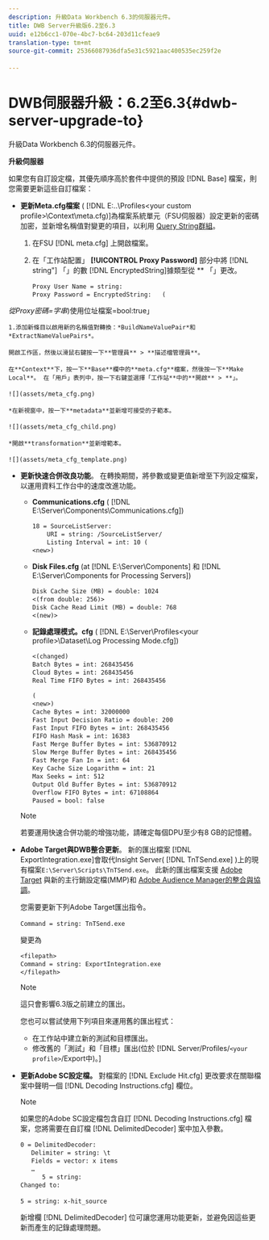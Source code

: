 ```yaml
---
description: 升級Data Workbench 6.3的伺服器元件。
title: DWB Server升級版6.2至6.3
uuid: e12b6cc1-070e-4bc7-bc64-203d11cfeae9
translation-type: tm+mt
source-git-commit: 25366087936dfa5e31c5921aac400535ec259f2e

---
```



# DWB伺服器升級：6.2至6.3{#dwb-server-upgrade-to}

升級Data Workbench 6.3的伺服器元件。

**升級伺服器**

如果您有自訂設定檔，其優先順序高於套件中提供的預設 [!DNL Base] 檔案，則您需要更新這些自訂檔案：

* **更新Meta.cfg檔案** ( [!DNL E:\..\Profiles\<your custom profile>\Context\meta.cfg)]為檔案系統單元（FSU伺服器）設定更新的密碼加密，並新增名稱值對變更的項目，以利用 [Query String群組](../../../../home/c-inst-svr/c-upgrd-uninst-sftwr/c-upgrd-sftwr/c-6-2-to-6-3-upgrade.md#concept-42f74911b5714219a359b719badac8e0)。

   1. 在FSU [!DNL meta.cfg] 上開啟檔案。
   1. 在「工作站配置」 **[!UICONTROL Proxy Password]** 部分中將 [!DNL string"] 「」的數 [!DNL EncryptedString]據類型從 ** 「」更改。

      ```
      Proxy User Name = string: 
      Proxy Password = EncryptedString:   ( 
      
<i>從Proxy密碼=字串</i>)使用位址檔案=bool:true」

    1.添加新條目以啟用新的名稱值對轉換：*BuildNameValuePair*和*ExtractNameValuePairs*。
    
    開啟工作區，然後以滑鼠右鍵按一下**管理員** > **描述檔管理員**。
    
    在**Context**下，按一下**Base**欄中的**meta.cfg**檔案，然後按一下**Make Local**。 在「用戶」表列中，按一下右鍵並選擇「工作站**中的**開啟** > **」。
    
    ![](assets/meta_cfg.png)
    
    *在新視窗中，按一下**metadata**並新增可接受的子範本。
    
    ![](assets/meta_cfg_child.png)
    
    *開啟**transformation**並新增範本。
    
    ![](assets/meta_cfg_template.png)

* **更新快速合併改良功能**。 在轉換期間，將參數或變更值新增至下列設定檔案，以運用資料工作台中的速度改進功能。

   * **Communications.cfg** ( [!DNL E:\Server\Components\Communications.cfg])

      ```
      18 = SourceListServer:  
          URI = string: /SourceListServer/ 
          Listing Interval = int: 10 ( 
      <new>)
      ```

   * **Disk Files.cfg** (at [!DNL E:\Server\Components] 和 [!DNL E:\Server\Components for Processing Servers])

      ```
      Disk Cache Size (MB) = double: 1024  
      <(from double: 256)> 
      Disk Cache Read Limit (MB) = double: 768  
      <(new)>
      ```

   * **記錄處理模式。cfg** ( [!DNL E:\Server\Profiles\<your profile>\Dataset\Log Processing Mode.cfg])

      ```
      <(changed) 
      Batch Bytes = int: 268435456 
      Cloud Bytes = int: 268435456 
      Real Time FIFO Bytes = int: 268435456
      ```

      ```
      ( 
      <new>) 
      Cache Bytes = int: 32000000 
      Fast Input Decision Ratio = double: 200 
      Fast Input FIFO Bytes = int: 268435456 
      FIFO Hash Mask = int: 16383 
      Fast Merge Buffer Bytes = int: 536870912 
      Slow Merge Buffer Bytes = int: 268435456 
      Fast Merge Fan In = int: 64 
      Key Cache Size Logarithm = int: 21 
      Max Seeks = int: 512 
      Output Old Buffer Bytes = int: 536870912 
      Overflow FIFO Bytes = int: 67108864 
      Paused = bool: false
      ```
   >[!NOTE]
   >
   >若要運用快速合併功能的增強功能，請確定每個DPU至少有8 GB的記憶體。

* **Adobe Target與DWB整合更新**。 新的匯出檔案 [!DNL ExportIntegration.exe]會取代Insight Server( [!DNL TnTSend.exe] )上的現有檔案`E:\Server\Scripts\TnTSend.exe`。 此新的匯出檔案支援 [Adobe Target](https://www.adobe.com/marketing/target.html) 與新的主行銷設定檔(MMP)和 [Adobe Audience Manager的整合與協調](https://www.adobe.com/analytics/audience-manager.html)。

   您需要更新下列Adobe Target匯出指令。

   `Command = string: TnTSend.exe`

   變更為

   ```
   <filepath>
   Command = string: ExportIntegration.exe 
   </filepath>
   ```

   >[!NOTE]
   >
   >這只會影響6.3版之前建立的匯出。

   您也可以嘗試使用下列項目來運用舊的匯出程式：

   * 在工作站中建立新的測試和目標匯出。
   * 修改舊的「測試」和「目標」匯出(位於 [!DNL Server/Profiles/`<your profile>`/Export中)。]

* **更新Adobe SC設定檔。** 對檔案的 [!DNL Exclude Hit.cfg] 更改要求在關聯檔案中聲明一個 [!DNL Decoding Instructions.cfg] 欄位。

   >[!NOTE]
   >
   >如果您的Adobe SC設定檔包含自訂 [!DNL Decoding Instructions.cfg] 檔案，您將需要在自訂檔 [!DNL DelimitedDecoder] 案中加入參數。

   ```
   0 = DelimitedDecoder: 
      Delimiter = string: \t 
      Fields = vector: x items 
      …  
         5 = string: 
   Changed to: 
   
   5 = string: x-hit_source
   ```

   新增欄 [!DNL DelimitedDecoder] 位可讓您運用功能更新，並避免因這些更新而產生的記錄處理問題。
